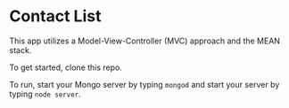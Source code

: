 # Contact List

This app utilizes a Model-View-Controller (MVC) approach and the MEAN stack.

To get started, clone this repo.

To run, start your Mongo server by typing `mongod` and start your server by typing `node server`. 
